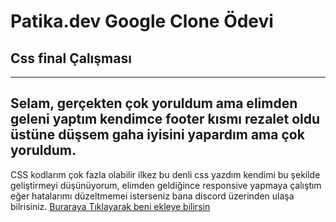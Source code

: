 # Patika.dev Google Clone Ödevi
## Css final Çalışması
----------
Selam, gerçekten çok yoruldum ama elimden geleni yaptım kendimce footer kısmı rezalet oldu üstüne düşsem gaha iyisini yapardım ama çok yoruldum.
----------
CSS kodlarım çok fazla olabilir ilkez bu denli css yazdım kendimi bu şekilde geliştirmeyi düşünüyorum, elimden geldiğince responsive yapmaya çalıştım eğer hatalarımı düzeltmemei isterseniz bana discord üzerinden ulaşa bilrisiniz.
[Buraraya Tıklayarak beni ekleye bilirsin](https://Arctivdev#3266)